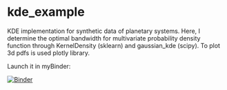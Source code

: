 # kde_example
KDE implementation for synthetic data of planetary systems. Here, I determine the optimal bandwidth for multivariate probability density function through KernelDensity (sklearn) and gaussian_kde (scipy). To plot 3d pdfs is used plotly library. 

Launch it in myBinder:

[![Binder](https://mybinder.org/badge_logo.svg)](https://mybinder.org/v2/gh/fjbautistas/kde_example/master)
